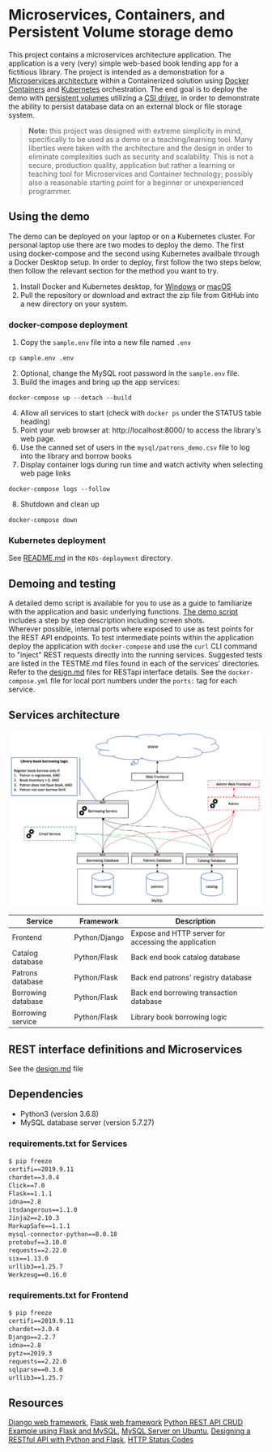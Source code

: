 # Microservices, Containers, and Persistent Volume storage demo
This project contains a microservices architecture application. The application is a very (very) simple web-based book lending app for a fictitious library. The project is intended as a demonstration for a [Microservices architecture](https://microservices.io/) within a Containerized solution using [Docker Containers](https://www.docker.com/) and [Kubernetes](https://kubernetes.io/) orchestration.
The end goal is to deploy the demo with [persistent volumes](https://docs.docker.com/storage/) utilizing a [CSI driver](https://beta.docs.docker.com/ee/ucp/kubernetes/use-csi/), in order to demonstrate the ability to persist database data on an external block or file storage system.

> **Note:** this project was designed with extreme simplicity in mind, specifically to be used as a demo or a teaching/learning tool. Many liberties were taken with the architecture and the design in order to eliminate complexities such as security and scalability. This is not a secure, production quality, application but rather a learning or teaching tool for Microservices and Container technology; possibly also a reasonable starting point for a beginner or unexperienced programmer.

## Using the demo
The demo can be deployed on your laptop or on a Kubernetes cluster. For personal laptop use there are two modes to deploy the demo. The first using docker-compose and the second using Kubernetes availbale through a Docker Desktop setup. In order to deploy, first follow the two steps below, then follow the relevant section for the method you want to try.
1. Install Docker and Kubernetes desktop, for [Windows](https://www.docker.com/blog/docker-windows-desktop-now-kubernetes/) or [macOS](https://thenewstack.io/how-to-install-docker-desktop-with-kubernetes-on-macos/)
2. Pull the repository or download and extract the zip file from GitHub into a new directory on your system.

### docker-compose deployment
1. Copy the ```sample.env``` file into a new file named ```.env```
```
cp sample.env .env
```
2. Optional, change the MySQL root password in the ```sample.env``` file.
3. Build the images and bring up the app services:
```
docker-compose up --detach --build 
```
4. Allow all services to start (check with ```docker ps``` under the STATUS table heading)
5. Point your web browser at: http://localhost:8000/ to access the library's web page.
6. Use the canned set of users in the ```mysql/patrons_demo.csv``` file to log into the library and borrow books
7. Display container logs during run time and watch activity when selecting web page links
```
docker-compose logs --follow
```
8. Shutdown and clean up
```
docker-compose down
```

### Kubernetes deployment
See [README.md](K8s-deployment/README.md) in the ```K8s-deployment``` directory.

## Demoing and testing
A detailed demo script is available for you to use as a guide to familiarize with the application and basic underlying functions. [The demo script](doc/how-to-use-the-demo-app.md) includes a step by step description including screen shots.  
Wherever possible, internal ports where exposed to use as test points for the REST API endpoints. To test intermediate points within the application deploy the application with ```docker-compose``` and use the ```curl``` CLI command to "inject" REST requests directly into the running services. Suggested tests are listed in the TESTME.md files found in each of the services' directories. Refer to the [design.md](doc/design.md) files for RESTapi interface details. See the ```docker-compose.yml``` file for local port numbers under the ```ports:``` tag for each service.

## Services architecture

![Microservices architecture diagram](doc/image/architecture.png)

| Service              | Framework     | Description                                          |
|----------------------|---------------|------------------------------------------------------|
| Frontend             | Python/Django | Expose and HTTP server for accessing the application |
| Catalog database     | Python/Flask  | Back end book catalog database                       |
| Patrons database     | Python/Flask  | Back end patrons' registry database                  |
| Borrowing database   | Python/Flask  | Back end borrowing transaction database              |
| Borrowing service    | Python/Flask  | Library book borrowing logic                         |

## REST interface definitions and Microservices
See the [design.md](doc/design.md) file

## Dependencies
- Python3 (version 3.6.8)
- MySQL database server (version 5.7.27)

### requirements.txt for Services
```
$ pip freeze
certifi==2019.9.11
chardet==3.0.4
Click==7.0
Flask==1.1.1
idna==2.8
itsdangerous==1.1.0
Jinja2==2.10.3
MarkupSafe==1.1.1
mysql-connector-python==8.0.18
protobuf==3.10.0
requests==2.22.0
six==1.13.0
urllib3==1.25.7
Werkzeug==0.16.0
```

### requirements.txt for Frontend
```
$ pip freeze
certifi==2019.9.11
chardet==3.0.4
Django==2.2.7
idna==2.8
pytz==2019.3
requests==2.22.0
sqlparse==0.3.0
urllib3==1.25.7
```

## Resources
[Django web framework](https://www.djangoproject.com/), [Flask web framework](https://www.fullstackpython.com/flask.html)
[Python REST API CRUD Example using Flask and MySQL](https://www.roytuts.com/python-rest-api-crud-example-using-flask-and-mysql/), [MySQL Server on Ubuntu](https://support.rackspace.com/how-to/installing-mysql-server-on-ubuntu/), [Designing a RESTful API with Python and Flask](https://blog.miguelgrinberg.com/post/designing-a-restful-api-with-python-and-flask), [HTTP Status Codes](https://www.restapitutorial.com/httpstatuscodes.html)

